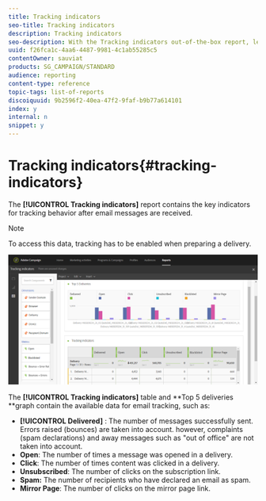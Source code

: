 ```yaml
---
title: Tracking indicators
seo-title: Tracking indicators
description: Tracking indicators
seo-description: With the Tracking indicators out-of-the-box report, learn about the behavior of your customers when they receive email messages.
uuid: f26fca1c-4aa6-4487-9981-4c1ab55285c5
contentOwner: sauviat
products: SG_CAMPAIGN/STANDARD
audience: reporting
content-type: reference
topic-tags: list-of-reports
discoiquuid: 9b2596f2-40ea-47f2-9faf-b9b77a614101
index: y
internal: n
snippet: y
---
```


# Tracking indicators{#tracking-indicators}

The **[!UICONTROL Tracking indicators]** report contains the key indicators for tracking behavior after email messages are received.

>[!NOTE]
>
>To access this data, tracking has to be enabled when preparing a delivery.

![](assets/delivery_reports_2.png)

The **[!UICONTROL Tracking indicators]** table and **Top 5 deliveries **graph contain the available data for email tracking, such as:

* **[!UICONTROL Delivered]** : The number of messages successfully sent. Errors raised (bounces) are taken into account. however, complaints (spam declarations) and away messages such as "out of office" are not taken into account.
* **Open**: The number of times a message was opened in a delivery.
* **Click**: The number of times content was clicked in a delivery.
* **Unsubscribed**: The number of clicks on the subscription link.
* **Spam:** The number of recipients who have declared an email as spam.
* **Mirror Page**: The number of clicks on the mirror page link.

